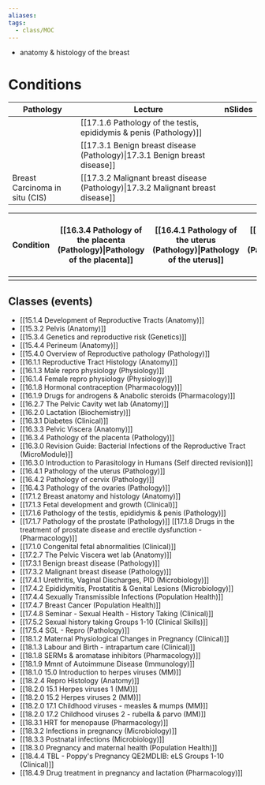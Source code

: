```yaml
---
aliases:
tags:
  - class/MOC
---
```



- anatomy & histology of the breast

# Conditions

| Pathology                      | Lecture                                                                          | nSlides |
| ------------------------------ | -------------------------------------------------------------------------------- | ------- |
|                                | [[17.1.6 Pathology of the testis, epididymis & penis (Pathology)]]               |         |
|                                | [[17.3.1 Benign breast disease (Pathology)\|17.3.1 Benign breast disease]]       |         |
| Breast Carcinoma in situ (CIS) | [[17.3.2 Malignant breast disease (Pathology)\|17.3.2 Malignant breast disease]] |         |

| Condition | [[16.3.4 Pathology of the placenta (Pathology)\|Pathology of the placenta]] | [[16.4.1 Pathology of the uterus (Pathology)\|Pathology of the uterus]] | [[16.4.2 Pathology of cervix (Pathology)\|Pathology of cervix]] | [[16.4.3 Pathology of the ovaries (Pathology)\|Pathology of the ovaries]] | [[17.1.6 Pathology of the testis, epididymis & penis (Pathology)\|Pathology of the testis, epididymis & penis]] | [[17.1.7 Pathology of the prostate (Pathology)\|Pathology of the prostate]] | [[17.3.1 Benign breast disease (Pathology)\|Benign breast disease]] | [[17.3.2 Malignant breast disease (Pathology)\|Malignant breast disease]] |
| --------- | --------------------------------------------------------------------------- | ----------------------------------------------------------------------- | --------------------------------------------------------------- | ------------------------------------------------------------------------- | --------------------------------------------------------------------------------------------------------------- | --------------------------------------------------------------------------- | ------------------------------------------------------------------- | ------------------------------------------------------------------------- |
|           |                                                                             |                                                                         |                                                                 |                                                                           |                                                                                                                 |                                                                             |                                                                     |                                                                           |



## Classes (events)
- [[15.1.4 Development of Reproductive Tracts (Anatomy)]]
- [[15.3.2 Pelvis (Anatomy)]]
- [[15.3.4 Genetics and reproductive risk (Genetics)]]
- [[15.4.4 Perineum (Anatomy)]]
- [[15.4.0 Overview of Reproductive pathology (Pathology)]]
- [[16.1.1 Reproductive Tract Histology (Anatomy)]]
- [[16.1.3 Male repro physiology (Physiology)]]
- [[16.1.4 Female repro physiology (Physiology)]]
- [[16.1.8 Hormonal contraception (Pharmacology)]]
- [[16.1.9 Drugs for androgens & Anabolic steroids (Pharmacology)]]
- [[16.2.7 The Pelvic Cavity wet lab (Anatomy)]]
- [[16.2.0 Lactation (Biochemistry)]]
- [[16.3.1 Diabetes (Clinical)]]
- [[16.3.3 Pelvic Viscera (Anatomy)]]
- [[16.3.4 Pathology of the placenta (Pathology)]]
- [[16.3.0 Revision Guide: Bacterial Infections of the Reproductive Tract (MicroModule)]]
- [[16.3.0 Introduction to Parasitology in Humans (Self directed revision)]]
- [[16.4.1 Pathology of the uterus (Pathology)]]
- [[16.4.2 Pathology of cervix (Pathology)]]
- [[16.4.3 Pathology of the ovaries (Pathology)]]
- [[17.1.2 Breast anatomy and histology (Anatomy)]]
- [[17.1.3 Fetal development and growth (Clinical)]]
- [[17.1.6 Pathology of the testis, epididymis & penis (Pathology)]]
- [[17.1.7 Pathology of the prostate (Pathology)]]
[[17.1.8 Drugs in the treatment of prostate disease and erectile dysfunction - (Pharmacology)]]
- [[17.1.0 Congenital fetal abnormalities (Clinical)]]
- [[17.2.7 The Pelvic Viscera wet lab (Anatomy)]]
- [[17.3.1 Benign breast disease (Pathology)]]
- [[17.3.2 Malignant breast disease (Pathology)]]
- [[17.4.1 Urethritis, Vaginal Discharges, PID (Microbiology)]]
- [[17.4.2 Epididymitis, Prostatitis & Genital Lesions (Microbiology)]]
- [[17.4.4 Sexually Transmissible Infections (Population Health)]]
- [[17.4.7 Breast Cancer (Population Health)]]
- [[17.4.8 Seminar - Sexual Health - History Taking (Clinical)]]
- [[17.5.2 Sexual history taking Groups 1-10 (Clinical Skills)]]
- [[17.5.4 SGL - Repro (Pathology)]]
- [[18.1.2 Maternal Physiological Changes in Pregnancy (Clinical)]]
- [[18.1.3 Labour and Birth - intrapartum care (Clinical)]]
- [[18.1.8 SERMs & aromatase inhibitors (Pharmacology)]]
- [[18.1.9 Mmnt of Autoimmune Disease (Immunology)]]
- [[18.1.0 15.0 Introduction to herpes viruses (MM)]]
- [[18.2.4 Repro Histology (Anatomy)]]
- [[18.2.0 15.1 Herpes viruses 1 (MM)]]
- [[18.2.0 15.2 Herpes viruses 2 (MM)]]
- [[18.2.0 17.1 Childhood viruses - measles & mumps (MM)]]
- [[18.2.0 17.2 Childhood viruses 2 - rubella & parvo (MM)]]
- [[18.3.1 HRT for menopause (Pharmacology)]]
- [[18.3.2 Infections in pregnancy (Microbiology)]]
- [[18.3.3 Postnatal infections (Microbiology)]]
- [[18.3.0 Pregnancy and maternal health (Population Health)]]
- [[18.4.4 TBL - Poppy's Pregnancy QE2MDLIB: eLS Groups 1-10 (Clinical)]]
- [[18.4.9 Drug treatment in pregnancy and lactation (Pharmacology)]]